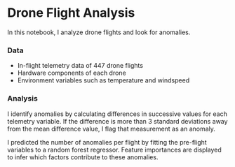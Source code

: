 # Drone Flight Analysis

In this notebook, I analyze drone flights and look for anomalies.  

### Data

* In-flight telemetry data of 447 drone flights
* Hardware components of each drone
* Environment variables such as temperature and windspeed

### Analysis

I identify anomalies by calculating differences in successive values for each telemetry variable. If the difference is more than 3 standard deviations away from the mean difference value, I flag that measurement as an anomaly.

I predicted the number of anomalies per flight by fitting the pre-flight variables to a random forest regressor. Feature importances are displayed to infer which factors contribute to these anomalies.
